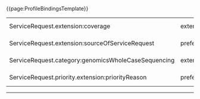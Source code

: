 {{page:ProfileBindingsTemplate}}

<table id="addToBindings">
<tr>
<td>ServiceRequest.extension:coverage</td>
<td>extensible</td>
<td>{{pagelink:ValueSet-UKCore-FundingCategory}}</td>
</tr>
<tr>
<td>ServiceRequest.extension:sourceOfServiceRequest</td>
<td>preferred</td>
<td>{{pagelink:ValueSet-UKCore-SourceOfServiceRequest}}</td>
</tr>
<tr>
<td>ServiceRequest.category:genomicsWholeCaseSequencing</td>
<td>extensible</td>
<td>{{pagelink:ValueSet-UKCore-GenomeSequencingCategory}}</td>
</tr>
<tr>
<td>ServiceRequest.priority.extension:priorityReason</td>
<td>preferred</td>
<td>{{pagelink:ValueSet-UKCore-ServiceRequestReasonCode}}</td>
</tr>
</table>

---
